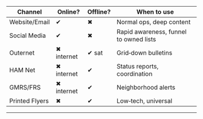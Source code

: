 |Channel|Online?|Offline?|When to use|
|---|---|---|---|
|Website/Email|✔|✖|Normal ops, deep content|
|Social Media|✔|✖|Rapid awareness, funnel to owned lists|
|Outernet|✖ internet|✔ sat|Grid‑down bulletins|
|HAM Net|✖ internet|✔|Status reports, coordination|
|GMRS/FRS|✖ internet|✔|Neighborhood alerts|
|Printed Flyers|✖|✔|Low‑tech, universal|  
---